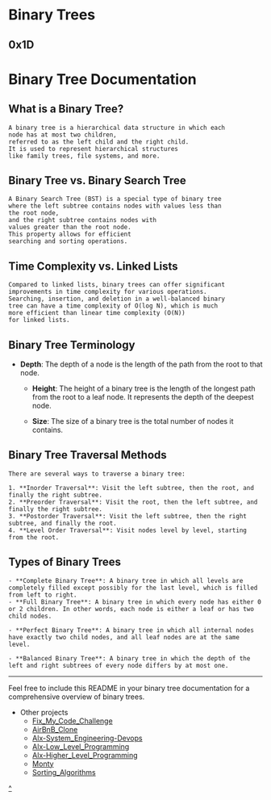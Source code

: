 # Binary Trees
0x1D
------

# Binary Tree Documentation

## What is a Binary Tree?

    A binary tree is a hierarchical data structure in which each
    node has at most two children,
    referred to as the left child and the right child.
    It is used to represent hierarchical structures
    like family trees, file systems, and more.

## Binary Tree vs. Binary Search Tree

    A Binary Search Tree (BST) is a special type of binary tree
    where the left subtree contains nodes with values less than
    the root node,
    and the right subtree contains nodes with
    values greater than the root node.
    This property allows for efficient
    searching and sorting operations.

## Time Complexity vs. Linked Lists

    Compared to linked lists, binary trees can offer significant
    improvements in time complexity for various operations.
    Searching, insertion, and deletion in a well-balanced binary
    tree can have a time complexity of O(log N), which is much
    more efficient than linear time complexity (O(N))
    for linked lists.

## Binary Tree Terminology

- **Depth**: The depth of a node is the length of the path from the root to that node.

    - **Height**: The height of a binary tree is the length of the longest path from the root to a leaf node. It represents the depth of the deepest node.

    - **Size**: The size of a binary tree is the total number of nodes it contains.

## Binary Tree Traversal Methods

    There are several ways to traverse a binary tree:

    1. **Inorder Traversal**: Visit the left subtree, then the root, and finally the right subtree.
    2. **Preorder Traversal**: Visit the root, then the left subtree, and finally the right subtree.
    3. **Postorder Traversal**: Visit the left subtree, then the right subtree, and finally the root.
    4. **Level Order Traversal**: Visit nodes level by level, starting from the root.

## Types of Binary Trees

    - **Complete Binary Tree**: A binary tree in which all levels are completely filled except possibly for the last level, which is filled from left to right.
    - **Full Binary Tree**: A binary tree in which every node has either 0 or 2 children. In other words, each node is either a leaf or has two child nodes.

    - **Perfect Binary Tree**: A binary tree in which all internal nodes have exactly two child nodes, and all leaf nodes are at the same level.

    - **Balanced Binary Tree**: A binary tree in which the depth of the left and right subtrees of every node differs by at most one.

---
Feel free to include this README in your binary tree documentation for a comprehensive overview of binary trees.

* Other projects
     * [Fix_My_Code_Challenge](https://github.com/TheeKingZa/fix_my_code_challenge/tree/master/README.md)
     * [AirBnB_Clone](https://github.com/TheeKingZa/airbnb_clone/tree/master/README.md)
     * [Alx-System_Engineering-Devops](https://github.com/TheeKingZA/alx-system_engineering-devops/tree/master/README.md)
     * [Alx-Low_Level_Programming](https://github.com/TheeKingZa/alx-low_level_programming/tree/master/README.md)
     * [Alx-Higher_Level_Programming](https://github.com/TheeKingZa/alx-higher_level_programming/tree/master/README.md)
     * [Monty](https://github.com/TheeKingZa/monty/tree/master/README.md)
     * [Sorting_Algorithms](https://github.com/TheeKingZa/sorting_algorithms/tree/master/README.md)


[^](binary-trees)

